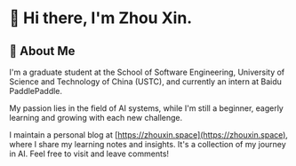# 👋 Hi there, I'm Zhou Xin.

## 🚀 About Me

I'm a graduate student at the School of Software Engineering, University of Science and Technology of China (USTC), and currently an intern at Baidu PaddlePaddle.

My passion lies in the field of AI systems, while I'm still a beginner, eagerly learning and growing with each new challenge.

I maintain a personal blog at [https://zhouxin.space](https://zhouxin.space), where I share my learning notes and insights. It's a collection of my journey in AI. Feel free to visit and leave comments!


<!--
**LittleHeroZZZX/LittleHeroZZZX** is a ✨ _special_ ✨ repository because its `README.md` (this file) appears on your GitHub profile.

Here are some ideas to get you started:

- 🔭 I’m currently working on ...
- 🌱 I’m currently learning ...
- 👯 I’m looking to collaborate on ...
- 🤔 I’m looking for help with ...
- 💬 Ask me about ...
- 📫 How to reach me: ...
- 😄 Pronouns: ...
- ⚡ Fun fact: ...
-->
